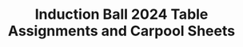 ---
title: Induction Ball 2024 Table Assignments and Carpool Sheets
redirect_to: https://docs.google.com/spreadsheets/d/1CpRkK9n5RXmDaYM6qBJAWrlsGw6gpxhDogbX6aSXLGE/edit?usp=sharing
redirect_from: 
  - /InductionBall24TableCarpool
  - /inductionball24tablecarpool
---